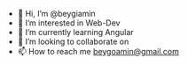 - 👋 Hi, I’m @beygiamin
- 👀 I’m interested in Web-Dev
- 🌱 I’m currently learning Angular
- 💞️ I’m looking to collaborate on 
- 📫 How to reach me beygoamin@gmail.com

<!---
beygiamin/beygiamin is a ✨ special ✨ repository because its `README.md` (this file) appears on your GitHub profile.
You can click the Preview link to take a look at your changes.
--->
